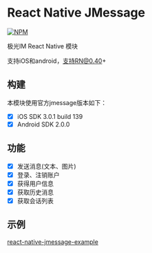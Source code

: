 # React Native JMessage
[![NPM](https://nodei.co/npm/react-native-jmessage.png?downloads=true&stars=true)](https://nodei.co/npm/react-native-jmessage/)

极光IM React Native 模块

支持iOS和android，支持RN@0.40+

## 构建
本模块使用官方jmessage版本如下：

- [x] iOS SDK 3.0.1 build 139
- [x] Android SDK 2.0.0

## 功能
- [x] 发送消息(文本、图片)
- [x] 登录、注销账户
- [x] 获得用户信息
- [x] 获取历史消息
- [x] 获取会话列表

## 示例
[react-native-jmessage-example](https://github.com/xsdlr/react-native-jmessage-example)

